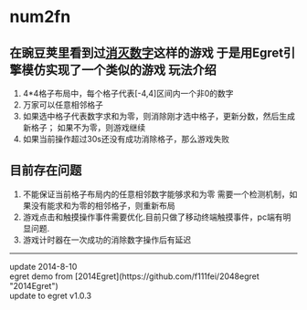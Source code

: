 num2fn
======

在豌豆荚里看到过[消灭数字](http://www.wandoujia.com/apps/com.remember.coushu "消灭数字传奇")这样的游戏
于是用Egret引擎模仿实现了一个类似的游戏
玩法介绍
-------
1.  4*4格子布局中，每个格子代表[-4,4]区间内一个非0的数字
2.  万家可以任意相邻格子
3.  如果选中格子代表数字求和为零，则消除刚才选中格子，更新分数，然后生成新格子；
   如果不为零，则游戏继续
4.  如果当前操作超过30s还没有成功消除格子，那么游戏失败

目前存在问题
-------
1.  不能保证当前格子布局内的任意相邻数字能够求和为零
   需要一个检测机制，如果没有能求和为零的相邻格子，则重新布局
2.  游戏点击和触摸操作事件需要优化.目前只做了移动终端触摸事件，pc端有明显问题.
3.  游戏计时器在一次成功的消除数字操作后有延迟

- - -
<p>update 2014-8-10<br>
egret demo from [2014Egret](https://github.com/f111fei/2048egret "2014Egret")<br>
update to egret v1.0.3
<p>
